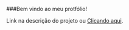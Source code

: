 ###Bem vindo ao meu protfólio!

Link na descrição do projeto ou [Clicando aqui](https://github.com/).